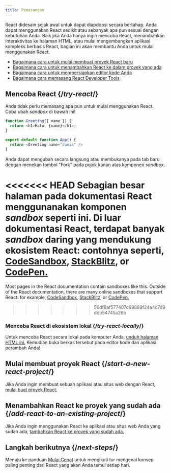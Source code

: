 ```yaml
---
title: Pemasangan
---
```


<Intro>

React didesain sejak awal untuk dapat diapdopsi secara bertahap. Anda dapat menggunakan React sedikit atau sebanyak apa pun sesuai dengan kebutuhan Anda. Baik jika Anda hanya ingin mencoba React, menambahkan interaktivitas ke halaman HTML, atau mulai mengembangkan aplikasi kompleks berbasis React, bagian ini akan membantu Anda untuk mulai menggunakan React.

</Intro>

<YouWillLearn isChapter={true}>

* [Bagaimana cara untuk mulai membuat proyek React baru](/learn/start-a-new-react-project)
* [Bagaimana cara untuk menambahkan React ke dalam proyek yang ada](/learn/add-react-to-an-existing-project)
* [Bagaimana cara untuk mempersiapkan editor kode Anda](/learn/editor-setup)
* [Bagaimana cara memasang React Developer Tools](/learn/react-developer-tools)

</YouWillLearn>

## Mencoba React {/*try-react*/}

Anda tidak perlu memasang apa pun untuk mulai menggunakan React. Coba ubah *sandbox* di bawah ini!

<Sandpack>

```js
function Greeting({ name }) {
  return <h1>Halo, {name}</h1>;
}

export default function App() {
  return <Greeting name="dunia" />
}
```

</Sandpack>

Anda dapat mengubah secara langsung atau membukanya pada tab baru dengan menekan tombol "Fork" pada pojok kanan atas komponen *sandbox*.

<<<<<<< HEAD
Sebagian besar halaman pada dokumentasi React menggunanakan komponen *sandbox* seperti ini.
Di luar dokumentasi React, terdapat banyak *sandbox* daring yang mendukung ekosistem React: contohnya seperti, [CodeSandbox](https://codesandbox.io/s/new), [StackBlitz](https://stackblitz.com/fork/react), or [CodePen.](https://codepen.io/pen?&editors=0010&layout=left&prefill_data_id=3f4569d1-1b11-4bce-bd46-89090eed5ddb)
=======
Most pages in the React documentation contain sandboxes like this. Outside of the React documentation, there are many online sandboxes that support React: for example, [CodeSandbox](https://codesandbox.io/s/new), [StackBlitz](https://stackblitz.com/fork/react), or [CodePen.](https://codepen.io/pen?template=QWYVwWN)
>>>>>>> 56df8af577407c69889f24a4c7d9ddb54745a26b

### Mencoba React di ekosistem lokal {/*try-react-locally*/}

Untuk mencoba React secara lokal pada komputer Anda, [unduh halaman HTML ini.](https://gist.githubusercontent.com/gaearon/0275b1e1518599bbeafcde4722e79ed1/raw/db72dcbf3384ee1708c4a07d3be79860db04bff0/example.html) Kemudian buka berkas tersebut pada editor kode dan aplikasi perambah Anda!

## Mulai membuat proyek React {/*start-a-new-react-project*/}

Jika Anda ingin membuat sebuah aplikasi atau situs web dengan React, [mulai buat proyek React.](/learn/start-a-new-react-project)

## Menambahkan React ke proyek yang sudah ada {/*add-react-to-an-existing-project*/}

Jika Anda ingin menggunakan React ke aplikasi atau situs web Anda yang sudah ada, [tambahkan React ke proyek yang sudah ada.](/learn/add-react-to-an-existing-project)

## Langkah berikutnya {/*next-steps*/}

Menuju ke panduan [Mulai Cepat](/learn) untuk mengikuti tur mengenai konsep paling penting dari React yang akan Anda temui setiap hari.

